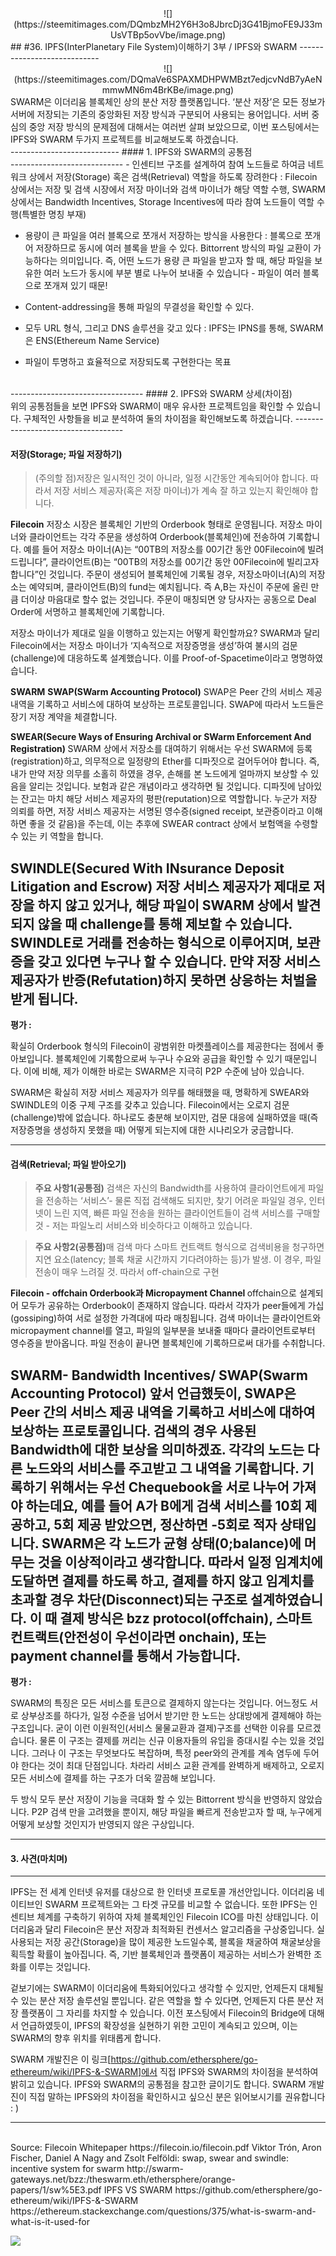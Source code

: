 <center>![](https://steemitimages.com/DQmbzMH2Y6H3o8JbrcDj3G41BjmoFE9J33mUsVTBp5ovVbe/image.png)</center>
## #36. IPFS(InterPlanetary File System)이해하기 3부 / IPFS와 SWARM
----------------------------
<center>![](https://steemitimages.com/DQmaVe6SPAXMDHPWMBzt7edjcvNdB7yAeNmmwMN6m4BrKBe/image.png)</center>
SWARM은 이더리움 블록체인 상의 분산 저장 플랫폼입니다. ‘분산 저장’은 모든 정보가 서버에 저장되는 기존의 중앙화된 저장 방식과 구분되어 사용되는 용어입니다. 서버 중심의 중앙 저장 방식의 문제점에 대해서는 여러번 살펴 보았으므로, 이번 포스팅에서는 IPFS와 SWARM 두가지 프로젝트를 비교해보도록 하겠습니다. 
</br>
---------------------------
#### 1. IPFS와 SWARM의 공통점 </br>
----------------------------
- 인센티브 구조를 설계하여 참여 노드들로 하여금 네트워크 상에서 저장(Storage) 혹은 검색(Retrieval) 역할을 하도록 장려한다 : Filecoin 상에서는 저장 및 검색 시장에서 저장 마이너와 검색 마이너가 해당 역할 수행, SWARM 상에서는 Bandwidth Incentives, Storage Incentives에 따라 참여 노드들이 역할 수행(특별한 명칭 부재) 

- 용량이 큰 파일을 여러 블록으로 쪼개서 저장하는 방식을 사용한다 : 블록으로 쪼개어 저장하므로 동시에 여러 블록을 받을 수 있다. Bittorrent 방식의 파일 교환이 가능하다는 의미입니다. 즉, 어떤 노드가 용량 큰 파일을 받고자 할 때, 해당 파일을 보유한 여러 노드가 동시에 부분 별로 나누어 보내줄 수 있습니다 - 파일이 여러 블록으로 쪼개져 있기 때문! 

- Content-addressing을 통해 파일의 무결성을 확인할 수 있다.
- 모두 URL 형식, 그리고 DNS 솔루션을 갖고 있다 : IPFS는 IPNS를 통해, SWARM은 ENS(Ethereum Name Service)
- 파일이 투명하고 효율적으로 저장되도록 구현한다는 목표
</br>
---------------------------------
#### 2. IPFS와 SWARM 상세(차이점)
</br>
위의 공통점들을 보면 IPFS와 SWARM이 매우 유사한 프로젝트임을 확인할 수 있습니다. 구체적인 사항들을 비교 분석하여 둘의 차이점을 확인해보도록 하겠습니다.
-----------------------------------

#### 저장(Storage; 파일 저장하기)

>(주의할 점)저장은 일시적인 것이 아니라, 일정 시간동안 계속되어야 합니다. 따라서 저장 서비스 제공자(혹은 저장 마이너)가 계속 잘 하고 있는지 확인해야 합니다.


<b>Filecoin</b>
저장소 시장은 블록체인 기반의 Orderbook 형태로 운영됩니다. 저장소 마이너와 클라이언트는 각각 주문을 생성하여 Orderbook(블록체인)에 전송하여 기록합니다. 예를 들어 저장소 마이너(A)는 “00TB의 저장소를 00기간 동안 00Filecoin에 빌려드립니다”, 클라이언트(B)는 “00TB의 저장소를 00기간 동안 00Filecoin에 빌리고자합니다”인 것입니다. 주문이 생성되어 블록체인에 기록될 경우, 저장소마이너(A)의 저장소는 예약되며, 클라이언트(B)의 fund는 예치됩니다. 즉 A,B는 자신이 주문에 올린 만큼 더이상 마음대로 할수 없는 것입니다. 주문이 매칭되면 양 당사자는 공동으로 Deal Order에 서명하고 블록체인에 기록합니다. 

저장소 마이너가 제대로 일을 이행하고 있는지는 어떻게 확인할까요? SWARM과 달리 Filecoin에서는 저장소 마이너가 ‘지속적으로 저장증명을 생성’하여 불시의 검문(challenge)에 대응하도록 설계했습니다. 이를 Proof-of-Spacetime이라고 명명하였습니다. 

<b>SWARM</b>
<b>SWAP(SWarm Accounting Protocol)</b>
SWAP은 Peer 간의 서비스 제공 내역을 기록하고 서비스에 대하여 보상하는 프로토콜입니다. SWAP에 따라서 노드들은 장기 저장 계약을 체결합니다. 


<b>SWEAR(Secure Ways of Ensuring Archival or SWarm Enforcement And Registration) </b>
SWARM 상에서 저장소를 대여하기 위해서는 우선 SWARM에 등록(registration)하고, 의무적으로 일정량의 Ether를 디파짓으로 걸어두어야 합니다. 즉, 내가 만약 저장 의무를 소홀히 하였을 경우, 손해를 본 노드에게 얼마까지 보상할 수 있음을 알리는 것입니다. 보험과 같은 개념이라고 생각하면 될 것입니다. 디파짓에 남아있는 잔고는 마치 해당 서비스 제공자의 평판(reputation)으로 역할합니다. 누군가 저장 의뢰를 하면, 저장 서비스 제공자는 서명된 영수증(signed receipt, 보관증이라고 이해하면 좋을 것 같음)을 주는데, 이는 추후에 SWEAR contract 상에서 보험액을 수령할 수 있는 키 역할을 합니다. 


<b>SWINDLE(Secured With INsurance Deposit Litigation and Escrow)</b>
저장 서비스 제공자가 제대로 저장을 하지 않고 있거나, 해당 파일이 SWARM 상에서 발견되지 않을 때 challenge를 통해 제보할 수 있습니다. SWINDLE로 거래를 전송하는 형식으로 이루어지며, 보관증을 갖고 있다면 누구나 할 수 있습니다. 만약 저장 서비스 제공자가 반증(Refutation)하지 못하면 상응하는 처벌을 받게 됩니다. 
----------------------------

<b>평가 : </b>

확실히 Orderbook 형식의 Filecoin이 광범위한 마켓플레이스를 제공한다는 점에서 좋아보입니다. 블록체인에 기록함으로써 누구나 수요와 공급을 확인할 수 있기 때문입니다. 이에 비해, 제가 이해한 바로는 SWARM은 지극히 P2P 수준에 남아 있습니다. 

SWARM은 확실히 저장 서비스 제공자가 의무를 해태했을 때, 명확하게 SWEAR와 SWINDLE의 이중 구제 구조를 갖추고 있습니다. Filecoin에서는 오로지 검문(challenge)밖에 없습니다. 하나로도 충분해 보이지만, 검문 대응에 실패하였을 때(즉 저장증명을 생성하지 못했을 때) 어떻게 되는지에 대한 시나리오가 궁금합니다.



----------------------------------------

#### 검색(Retrieval; 파일 받아오기) 

><b>주요 사항1(공통점)</b> 검색은 자신의 Bandwidth를 사용하여 클라이언트에게 파일을 전송하는 ‘서비스’- 물론 직접 검색해도 되지만, 찾기 어려운 파일일 경우, 인터넷이 느린 지역, 빠른 파일 전송을 원하는 클라이언트들이 검색 서비스를 구매할 것 - 저는 파일노리 서비스와 비슷하다고 이해하고 있습니다. 

><b>주요 사항2(공통점)</b>매 검색 마다 스마트 컨트랙트 형식으로 검색비용을 청구하면 지연 요소(latency; 블록 채굴 시간까지 기다려야하는 등)가 발생. 이 경우, 파일 전송이 매우 느려질 것. 따라서 off-chain으로 구현


<b>Filecoin - offchain Orderbook과 Micropayment Channel </b>
offchain으로 설계되어 모두가 공유하는 Orderbook이 존재하지 않습니다. 따라서 각자가 peer들에게 가십(gossiping)하여 서로 설정한 가격대에 따라 매칭됩니다. 검색 마이너는 클라이언트와 micropayment channel를 열고, 파일의 일부분을 보내줄 때마다 클라이언트로부터 영수증을 받아옵니다. 파일 전송이 끝나면 블록체인에 기록하므로써 대가를 수취합니다. 

<b>SWARM- Bandwidth Incentives/ SWAP(Swarm Accounting Protocol) </b>
앞서 언급했듯이, SWAP은 Peer 간의 서비스 제공 내역을 기록하고 서비스에 대하여 보상하는 프로토콜입니다. 검색의 경우 사용된 Bandwidth에 대한 보상을 의미하겠죠. 각각의 노드는 다른 노드와의 서비스를 주고받고 그 내역을 기록합니다. 기록하기 위해서는 우선 Chequebook을 서로 나누어 가져야 하는데요, 예를 들어 A가 B에게 검색 서비스를 10회 제공하고, 5회 제공 받았으면, 정산하면 -5회로 적자 상태입니다. SWARM은 각 노드가 균형 상태(0;balance)에 머무는 것을 이상적이라고 생각합니다. 따라서 일정 임계치에 도달하면 결제를 하도록 하고, 결제를 하지 않고 임계치를 초과할 경우 차단(Disconnect)되는 구조로 설계하였습니다. 이 때 결제 방식은 bzz protocol(offchain), 스마트 컨트랙트(안전성이 우선이라면 onchain), 또는 payment channel를 통해서 가능합니다.
-----------------------------

<b>평가 : </b>

SWARM의 특징은 모든 서비스를 토큰으로 결제하지 않는다는 것입니다. 어느정도 서로 상부상조를 하다가, 일정 수준을 넘어서 받기만 한 노드는 상대방에게 결제해야 하는 구조입니다. 굳이 이런 이원적인(서비스 물물교환과 결제)구조를 선택한 이유를 모르겠습니다. 물론 이 구조는 결제를 꺼리는 신규 이용자들의 유입을 증대시킬 수는 있을 것입니다. 그러나 이 구조는 무엇보다도 복잡하며, 특정 peer와의 관계를 계속 염두에 두어야 한다는 것이 최대 단점입니다. 차라리 서비스 교환 관계를 완벽하게 배제하고, 오로지 모든 서비스에 결제를 하는 구조가 더욱 깔끔해 보입니다. 

두 방식 모두 분산 저장이 기능을 극대화 할 수 있는 Bittorrent 방식을 반영하지 않았습니다. P2P 검색 만을 고려했을 뿐이지, 해당 파일을 빠르게 전송받고자 할 때, 누구에게 어떻게 보상할 것인지가 반영되지 않은 구상입니다. 


--------------------------------------------------------------------------

#### 3. 사견(마치며)

--------------------
IPFS는 전 세계 인터넷 유저를 대상으로 한 인터넷 프로토콜 개선안입니다. 이더리움 네이티브인 SWARM 프로젝트와는 그 타겟 규모를 비교할 수 없습니다. 또한 IPFS는 인센티브 체계를 구축하기 위하여 자체 블록체인인 Filecoin ICO를 마친 상태입니다. 이더리움과 달리 Filecoin은 분산 저장과 최적화된 컨센서스 알고리즘을 구상중입니다. 실사용되는 저장 공간(Storage)을 많이 제공한 노드일수록, 블록을 채굴하여 채굴보상을 획득할 확률이 높아집니다. 즉, 기반 블록체인과 플랫폼이 제공하는 서비스가 완벽한 조화를 이루는 것입니다. 

겉보기에는 SWARM이 이더리움에 특화되어있다고 생각할 수 있지만, 언제든지 대체될 수 있는 분산 저장 솔루션일 뿐입니다. 같은 역할을 할 수 있다면, 언제든지 다른 분산 저장 플랫폼이 그 자리를 차지할 수 있습니다. 이전 포스팅에서 Filecoin의 Bridge에 대해서 언급하였듯이, IPFS의 확장성을 실현하기 위한 고민이 계속되고 있으며, 이는 SWARM의 향후 위치를 위태롭게 합니다. 

SWARM 개발진은 이 링크[https://github.com/ethersphere/go-ethereum/wiki/IPFS-&-SWARM]에서 직접 IPFS와 SWARM의 차이점을 분석하여 밝히고 있습니다. IPFS와 SWARM의 공통점을 참고한 글이기도 합니다. SWARM 개발진이 직접 말하는 IPFS와의 차이점을 확인하시고 싶으신 분은 읽어보시기를 권유합니다 : ) 
</br>

------------------------------
</br>
Source:
Filecoin Whitepaper https://filecoin.io/filecoin.pdf
Viktor Trón, Aron Fischer, Daniel A Nagy and Zsolt Felföldi: swap, swear and swindle: incentive system for swarm  http://swarm-gateways.net/bzz:/theswarm.eth/ethersphere/orange-papers/1/sw%5E3.pdf
IPFS VS SWARM https://github.com/ethersphere/go-ethereum/wiki/IPFS-&-SWARM
https://ethereum.stackexchange.com/questions/375/what-is-swarm-and-what-is-it-used-for  

![](https://steemitimages.com/DQmTqVeN6jdv17iejUpgYu4yWgoJvkCNdZGhWxpSQWqe42a/image.png)